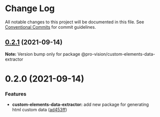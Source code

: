 # Change Log

All notable changes to this project will be documented in this file.
See [Conventional Commits](https://conventionalcommits.org) for commit guidelines.

## [0.2.1](https://github.com/pro-vision/fe-tools/compare/@pro-vision/custom-elements-data-extractor@0.2.0...@pro-vision/custom-elements-data-extractor@0.2.1) (2021-09-14)

**Note:** Version bump only for package @pro-vision/custom-elements-data-extractor





# 0.2.0 (2021-09-14)


### Features

* **custom-elements-data-extractor:** add new package for generating html custom data ([ad453ff](https://github.com/pro-vision/fe-tools/commit/ad453ffa4d6ff6bce99b58413a744c8e746ab528))
